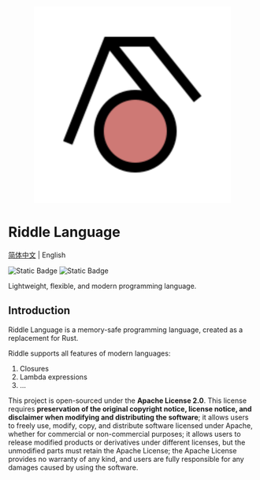 <p style="text-align: center;">
  <img src="./resources/logo.svg" alt="Logo" width="400" height="400">
</p>

# Riddle Language
[简体中文](README.md) | English

![Static Badge](https://img.shields.io/badge/C%2B%2B-20-green?logo=C%2B%2B)
![Static Badge](https://img.shields.io/badge/LLVM-18.1.8-purple?logo=LLVm)

Lightweight, flexible, and modern programming language.

## Introduction
Riddle Language is a memory-safe programming language, created as a replacement for Rust.

Riddle supports all features of modern languages:
1. Closures
2. Lambda expressions
3. ...

This project is open-sourced under the **Apache License 2.0**. This license requires **preservation of the original copyright notice, license notice, and disclaimer when modifying and distributing the software**;
it allows users to freely use, modify, copy, and distribute software licensed under Apache, whether for commercial or non-commercial purposes; it allows users to release modified products or derivatives under different licenses, but the unmodified parts must retain the Apache License;
the Apache License provides no warranty of any kind, and users are fully responsible for any damages caused by using the software.
